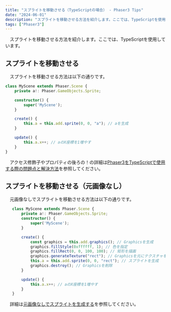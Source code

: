 ```yaml
---
title: "スプライトを移動させる（TypeScriptの場合） - Phaser3 Tips"
date: "2024-06-01"
description: "スプライトを移動させる方法を紹介します。ここでは、TypeScriptを使用しています。"
tags: ["Phaser3"]
---
```

　スプライトを移動させる方法を紹介します。ここでは、TypeScriptを使用しています。

## スプライトを移動させる
　スプライトを移動させる方法は以下の通りです。
```typescript
class MyScene extends Phaser.Scene {
    private a!: Phaser.GameObjects.Sprite;

    constructor() {
        super('MyScene');
    }

    create() {
        this.a = this.add.sprite(0, 0, "a"); // aを生成
    }

    update() {
        this.a.x++; // aのX座標を1増やす
    }
}
```
　アクセス修飾子やプロパティの後ろの！の詳細は[Phaser3をTypeScriptで使用する際の問題点と解決方法](https://dev.wellwich.com/docs/phaser3/tips/typescript/)を参照してください。

## スプライトを移動させる（元画像なし）
　元画像なしでスプライトを移動させる方法は以下の通りです。
 ```typescript
    class MyScene extends Phaser.Scene {
        private a!: Phaser.GameObjects.Sprite;
        constructor() {
            super('MyScene');
        }

        create() {
            const graphics = this.add.graphics(); // Graphicsを生成
            graphics.fillStyle(0xffffff, 1); // 色を指定
            graphics.fillRect(0, 0, 100, 100); // 矩形を描画
            graphics.generateTexture("rect"); // Graphicsを元にテクスチャを生成
            this.a = this.add.sprite(0, 0, "rect"); // スプライトを生成
            graphics.destroy(); // Graphicsを削除
        }

        update() {
            this.a.x++; // aのX座標を1増やす
        }
    }
```
　詳細は[元画像なしでスプライトを生成する](https://dev.wellwich.com/docs/phaser3/tips/sprites-from-graphics/)を参照してください。